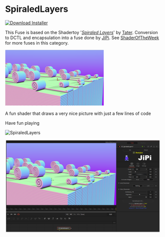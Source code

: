 # SpiraledLayers
<a href="SpiraledLayers-Installer.lua" download><img alt="Download Installer" src="https://img.shields.io/static/v1?label=Download&message=SpiraledLayers-Installer.lua&color=blue" /></a>

This Fuse is based on the Shadertoy '_[Spiraled Layers](https://www.shadertoy.com/view/Ns3XWf)_' by [Tater](https://www.shadertoy.com/user/Tater). Conversion to DCTL and encapsulation into a fuse done by [JiPi](../../Site/Profiles/JiPi.md). See [ShaderOfTheWeek](README.md) for more fuses in this category.

[![SpiraledLayers Thumbnail](SpiraledLayers.png)](https://www.shadertoy.com/view/Ns3XWf "View on Shadertoy.com")



<!-- +++ DO NOT REMOVE THIS COMMENT +++ DO NOT ADD OR EDIT ANY TEXT BEFORE THIS LINE +++ IT WOULD BE A REALLY BAD IDEA +++ -->

A fun shader that draws a very nice picture with just a few lines of code

Have fun playing

![SpiraledLayers](https://user-images.githubusercontent.com/78935215/139493856-cdb40fd4-3040-462f-b457-3eba242202ca.gif)


[![SpiraledLayers](SpiraledLayers_screenshot.png)](SpiraledLayers.fuse)

<!-- +++ DO NOT REMOVE THIS COMMENT +++ DO NOT EDIT ANY TEXT THAT COMES AFTER THIS LINE +++ TRUST ME: JUST DON'T DO IT +++ -->

